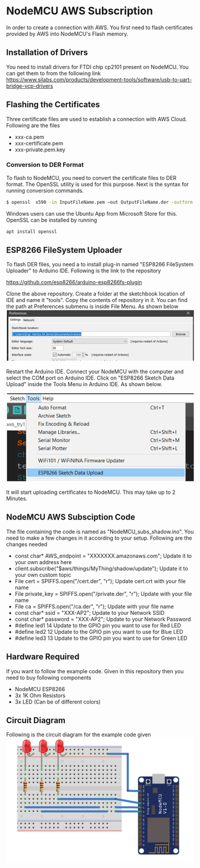 # NodeMCU AWS Subscription
In order to create a connection with AWS. You first need to flash certificates provided by AWS into NodeMCU's Flash memory.
## Installation of Drivers 
You need to install drivers for FTDI chip cp2101 present on NodeMCU. You can get them to from the following link
https://www.silabs.com/products/development-tools/software/usb-to-uart-bridge-vcp-drivers 

## Flashing the Certificates
Three certificate files are used to establish a connection with AWS Cloud. Following are the files
  - xxx-ca.pem
  - xxx-certificate.pem 
  - xxx-private.pem.key
### Conversion to DER Format 
To flash to NodeMCU, you need to convert the certificate files to DER format. The OpenSSL utility is used for this purpose. Next is the syntax for running conversion commands.
```sh
$ openssl  x590 -in InputFileName.pem –out OutputFileName.der -outform DER
```
Windows users can use the Ubuntu App from Microsoft Store for this. OpenSSL can be installed by running
```sh
apt install openssl
```
## ESP8266 FileSystem Uploader
To flash DER files, you need a to install plug-in named "ESP8266 FileSystem Uploader" to Arduino IDE. Following is the link to the repository

https://github.com/esp8266/arduino-esp8266fs-plugin

Clone the above repository. Create a folder at the sketchbook location of IDE and name it "tools". Copy the contents of repository in it. You can find the path at Preferences submenu is inside File Menu. As shown below
![LocationSketch](images/sketchbookLocation.png)

Restart the Arduino IDE. Connect your NodeMCU with the computer and select the COM port on Arduino IDE. Click on "ESP8266 Sketch Data Upload" inside the Tools Menu in Arduino IDE. As shown below.

![Upload](images/Upload.png)

It will start uploading certificates to NodeMCU. This may take up to 2 Minutes.  
## NodeMCU AWS Subsciption Code
The file containing the code is named as "NodeMCU_subs_shadow.ino". You need to make a few changes in it according to your setup. Following are the changes needed

- const char* AWS_endpoint = "XXXXXXX.amazonaws.com"; Update it to your own address here
- client.subscribe("$aws/things/MyThing/shadow/update"); Update it to your own custom topic
- File cert = SPIFFS.open("/cert.der", "r"); Update cert.crt with your file name
- File private_key = SPIFFS.open("/private.der", "r"); Update with your file name
- File ca = SPIFFS.open("/ca.der", "r"); Update with your file name
- const char* ssid = "XXX-AP2"; Update to your Network SSID
- const char* password = "XXX-AP2"; Update to your Network Password
- #define led1 14 Update to the GPIO pin you want to use for Red LED
- #define led2 12 Update to the GPIO pin you want to use for Blue LED
- #define led3 13 Update to the GPIO pin you want to use for Green LED

## Hardware Required
If you want to follow the example code. Given in this repository then you need to buy following components

- NodeMCU ESP8266
- 3x 1K Ohm Resistors
- 3x LED (Can be of different colors)

## Circuit Diagram 
Following is the circuit diagram for the example code given
![Upload](images/nodemcu_circuit_bb.png)
